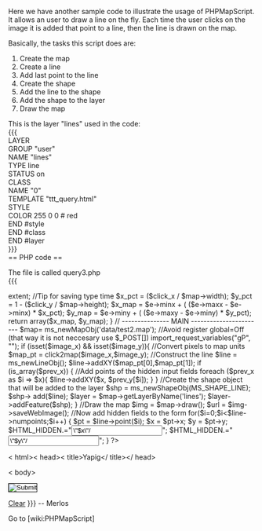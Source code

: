 Here we have another sample code to illustrate the usage of PHPMapScript. It allows an user to draw a line on the fly. Each time the user clicks on the image it is added that point to a line, then the line is drawn on the map.
                                                                                                                                                                                                                                  
Basically, the tasks this script does are:                                                                                                                                                                                        
                                                                                                                                                                                                                                  
   1. Create the map                                                                                                                                                                                                              
   2. Create a line                                                                                                                                                                                                               
   3. Add last point to the line                                                                                                                                                                                                  
   4. Create the shape                                                                                                                                                                                                            
   5. Add the line to the shape                                                                                                                                                                                                   
   6. Add the shape to the layer                                                                                                                                                                                                  
   7. Draw the map                                                                                                                                                                                                                
                                                                                                                                                                                                                                  
This is the layer "lines" used in the code:                                                                                                                                                                                       
{{{                                                                                                                                                                                                                               
  LAYER                                                                                                                                                                                                                           
    GROUP "user"                                                                                                                                                                                                                  
    NAME "lines"                                                                                                                                                                                                                  
    TYPE line                                                                                                                                                                                                                     
    STATUS on                                                                                                                                                                                                                     
   CLASS                                                                                                                                                                                                                          
       NAME "0"                                                                                                                                                                                                                   
       TEMPLATE "ttt_query.html"                                                                                                                                                                                                  
       STYLE                                                                                                                                                                                                                      
         COLOR 255 0 0 # red                                                                                                                                                                                                      
       END #style                                                                                                                                                                                                                 
   END #class                                                                                                                                                                                                                     
  END #layer                                                                                                                                                                                                                      
}}}                                                                                                                                                                                                                               
== PHP code ==                                                                                                                                                                                                                    
                                                                                                                                                                                                                                  
The file is called query3.php                                                                                                                                                                                                     
{{{                                                                                                                                                                                                                               
<?php                                                                                                                                                                                                                             
                                                                                                                                                                                                                                  
dl('php_mapscript.so');                                                                                                                                                                                                           
//dl('php_mapscript_42.dll'); //For WinDoS Users                                                                                                                                                                                  
                                                                                                                                                                                                                                  
//Convert pixels to map units got from PHPMapscriptSnippet1                                                                                                                                                                       
function click2map ($click_x, $click_y) {                                                                                                                                                                                         
    global $map;                                                                                                                                                                                                                  
    $e= &$map->extent; //Tip for saving type time                                                                                                                                                                                 
    $x_pct = ($click_x / $map->width);                                                                                                                                                                                            
    $y_pct = 1 - ($click_y / $map->height);                                                                                                                                                                                       
    $x_map = $e->minx + ( ($e->maxx - $e->minx) * $x_pct);                                                                                                                                                                        
    $y_map = $e->miny + ( ($e->maxy - $e->miny) * $y_pct);                                                                                                                                                                        
                                                                                                                                                                                                                                  
    return array($x_map, $y_map);                                                                                                                                                                                                 
}                                                                                                                                                                                                                                 
                                                                                                                                                                                                                                  
                                                                                                                                                                                                                                  
// --------------- MAIN -----------------------                                                                                                                                                                                   
                                                                                                                                                                                                                                  
$map= ms_newMapObj('data/test2.map');                                                                                                                                                                                             
                                                                                                                                                                                                                                  
//Avoid register global=Off (that way it is not neccesary use $_POST[])                                                                                                                                                           
import_request_variables("gP", "");                                                                                                                                                                                               
                                                                                                                                                                                                                                  
if (isset($image_x) && isset($image_y)){                                                                                                                                                                                          
    //Convert pixels to map units                                                                                                                                                                                                 
    $map_pt = click2map($image_x,$image_y);                                                                                                                                                                                       
                                                                                                                                                                                                                                  
    //Construct the line                                                                                                                                                                                                          
    $line = ms_newLineObj();                                                                                                                                                                                                      
    $line->addXY($map_pt[0],$map_pt[1]);                                                                                                                                                                                          
    if (is_array($prev_x)) { //Add points of the hidden input fields                                                                                                                                                              
        foreach ($prev_x as $i => $x){                                                                                                                                                                                            
            $line->addXY($x, $prev_y[$i]);                                                                                                                                                                                        
        }                                                                                                                                                                                                                         
    }                                                                                                                                                                                                                             
    //Create the shape object that will be added to the layer                                                                                                                                                                     
    $shp = ms_newShapeObj(MS_SHAPE_LINE);                                                                                                                                                                                         
    $shp-> add($line);                                                                                                                                                                                                            
                                                                                                                                                                                                                                  
    $layer = $map->getLayerByName('lines');                                                                                                                                                                                       
    $layer->addFeature($shp);                                                                                                                                                                                                     
}                                                                                                                                                                                                                                 
//Draw the map                                                                                                                                                                                                                    
$img = $map->draw();                                                                                                                                                                                                              
$url = $img->saveWebImage();                                                                                                                                                                                                      
                                                                                                                                                                                                                                  
//Now add hidden fields to the form                                                                                                                                                                                               
for($i=0;$i<$line->numpoints;$i++) {                                                                                                                                                                                              
    $pt = $line->point($i);                                                                                                                                                                                                       
    $x = $pt->x;                                                                                                                                                                                                                  
    $y = $pt->y;                                                                                                                                                                                                                  
    $HTML_HIDDEN.="<input type=\"hidden\" name=\"prev_x[$i]\" value=\"$x\"/>";                                                                                                                                                    
    $HTML_HIDDEN.="<input type=\"hidden\" name=\"prev_y[$i]\" value=\"$y\"/>";                                                                                                                                                    
}                                                                                                                                                                                                                                 
?>                                                                                                                                                                                                                                
                                                                                                                                                                                                                                  
< html>< head>< title>Yapig</ title></ head>                                                                                                                                                                                      
<!--remove white spaces of the HTML tags -->                                                                                                                                                                                      
< body>                                                                                                                                                                                                                           
<form method="post" action="query3.php" >                                                                                                                                                                                         
   <input style="border:thin solid black;"type="image" name="image" src="<?php echo $url ?>" />                                                                                                                                   
     <?php echo $HTML_HIDDEN ?>                                                                                                                                                                                                   
</form>                                                                                                                                                                                                                           
<a href="query3.php">Clear</a>                                                                                                                                                                                                    
 </ body>                                                                                                                                                                                                                         
</ html>                                                                                                                                                                                                                          
}}}                                                                                                                                                                                                                               
-- Merlos                                                                                                                                                                                                                         
                                                                                                                                                                                                                                  
Go to [wiki:PHPMapScript]
